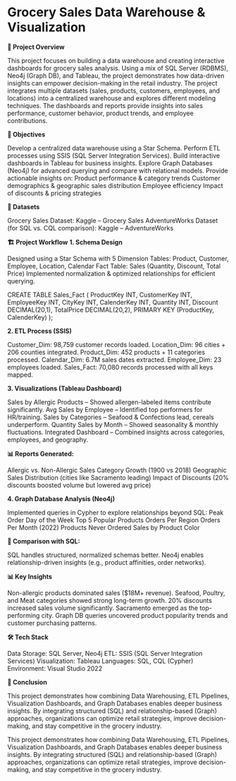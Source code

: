 # Grocery Sales Data Warehouse & Visualization


**📌 Project Overview**

This project focuses on building a data warehouse and creating interactive dashboards for grocery sales analysis. Using a mix of SQL Server (RDBMS), Neo4j (Graph DB), and Tableau, the project demonstrates how data-driven insights can empower decision-making in the retail industry.
The project integrates multiple datasets (sales, products, customers, employees, and locations) into a centralized warehouse and explores different modeling techniques. The dashboards and reports provide insights into sales performance, customer behavior, product trends, and employee contributions.

**🎯 Objectives**

Develop a centralized data warehouse using a Star Schema.
Perform ETL processes using SSIS (SQL Server Integration Services).
Build interactive dashboards in Tableau for business insights.
Explore Graph Databases (Neo4j) for advanced querying and compare with relational models.
Provide actionable insights on:
Product performance & category trends
Customer demographics & geographic sales distribution
Employee efficiency
Impact of discounts & pricing strategies

**📂 Datasets**

Grocery Sales Dataset: Kaggle – Grocery Sales
AdventureWorks Dataset (for SQL vs. CQL comparison): Kaggle – AdventureWorks

**🏗️ Project Workflow**
  **1. Schema Design**

  Designed using a Star Schema with 5 Dimension Tables:
  Product, Customer, Employee, Location, Calendar
  Fact Table: Sales (Quantity, Discount, Total Price)
  Implemented normalization & optimized relationships for efficient querying.
  
  CREATE TABLE Sales_Fact (
      ProductKey INT,
      CustomerKey INT,
      EmployeeKey INT,
      CityKey INT,
      CalenderKey INT,
      Quantity INT,
      Discount DECIMAL(20,1),
      TotalPrice DECIMAL(20,2),
      PRIMARY KEY (ProductKey, CalenderKey)
  );

  **2. ETL Process (SSIS)**
  
  Customer_Dim: 98,759 customer records loaded.
  Location_Dim: 96 cities + 206 counties integrated.
  Product_Dim: 452 products + 11 categories processed.
  Calendar_Dim: 6.7M sales dates extracted.
  Employee_Dim: 23 employees loaded.
  Sales_Fact: 70,080 records processed with all keys mapped.

  **3. Visualizations (Tableau Dashboard)**
     
  Sales by Allergic Products – Showed allergen-labeled items contribute significantly.
  Avg Sales by Employee – Identified top performers for HR/training.
  Sales by Categories – Seafood & Confections lead, cereals underperform.
  Quantity Sales by Month – Showed seasonality & monthly fluctuations.
  Integrated Dashboard – Combined insights across categories, employees, and geography.

  **📊 Reports Generated:**
  
  Allergic vs. Non-Allergic Sales
  Category Growth (1900 vs 2018)
  Geographic Sales Distribution (cities like Sacramento leading)
  Impact of Discounts (20% discounts boosted volume but lowered avg price)

  **4. Graph Database Analysis (Neo4j)**
     
  Implemented queries in Cypher to explore relationships beyond SQL:
  Peak Order Day of the Week
  Top 5 Popular Products
  Orders Per Region
  Orders Per Month (2022)
  Products Never Ordered
  Sales by Product Color

  **🔄 Comparison with SQL:**
  
  SQL handles structured, normalized schemas better.
  Neo4j enables relationship-driven insights (e.g., product affinities, order networks).

**📊 Key Insights**

Non-allergic products dominated sales ($18M+ revenue).
Seafood, Poultry, and Meat categories showed strong long-term growth.
20% discounts increased sales volume significantly.
Sacramento emerged as the top-performing city.
Graph DB queries uncovered product popularity trends and customer purchasing patterns.

**🛠️ Tech Stack**

Data Storage: SQL Server, Neo4j
ETL: SSIS (SQL Server Integration Services)
Visualization: Tableau
Languages: SQL, CQL (Cypher)
Environment: Visual Studio 2022

**📌 Conclusion**

This project demonstrates how combining Data Warehousing, ETL Pipelines, Visualization Dashboards, and Graph Databases enables deeper business insights. By integrating structured (SQL) and relationship-based (Graph) approaches, organizations can optimize retail strategies, improve decision-making, and stay competitive in the grocery industry.

This project demonstrates how combining Data Warehousing, ETL Pipelines, Visualization Dashboards, and Graph Databases enables deeper business insights. By integrating structured (SQL) and relationship-based (Graph) approaches, organizations can optimize retail strategies, improve decision-making, and stay competitive in the grocery industry.
